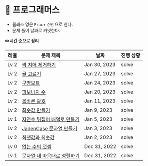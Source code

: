 <h1>📁 프로그래머스</h1>

- 클래스 명은 `Prac`+ `순번` 으로 한다.
- 문제 풀이 날짜로 커밋한다.


<b>✏️시간 순으로 정리</b>

|레벨| 문제 제목                                                                                   |날짜|진행 상황|
|------|-----------------------------------------------------------------------------------------|---|---|
|Lv 2| [짝 지어 제거하기](https://github.com/kimjiae970/Algorithm-/blob/main/src/programmers/Prac11.java)| Jan 30, 2023| solve|
|Lv 2| [귤 고르기](https://github.com/kimjiae970/Algorithm-/blob/main/src/programmers/Prac10.java)    |Jan 27, 2023|solve|
|Lv 2| [구명보트](https://github.com/kimjiae970/Algorithm-/blob/main/src/programmers/Prac9.java)    |Jan 24, 2023|solve|
|Lv 2| [피보나치 수](https://github.com/kimjiae970/Algorithm-/blob/main/src/programmers/Prac8.java) |Jan 20, 2023|solve|
|Lv 2| [올바른 괄호](https://github.com/kimjiae970/Algorithm-/blob/main/src/programmers/Prac7.java) |Jan 11, 2023|solve|
|Lv 2| [최솟값 만들기](https://github.com/kimjiae970/Algorithm-/blob/main/src/Prac6.java)            |Jan 9, 2023|solve|
|Lv 1| [자연수 뒤집어 배열로 만들기](https://github.com/kimjiae970/Algorithm-/blob/main/src/Prac5.java)    |Jan 5, 2023|solve|
|Lv 2| [JadenCase 문자열 만들기](https://github.com/kimjiae970/Algorithm-/blob/main/src/Prac4.java)  |Jan 3, 2023|solve|
|Lv 2| [최댓값과 최솟값](https://school.programmers.co.kr/learn/courses/30/lessons/12939)             |Jan 2, 2023|solve|
|Lv 0| [없는 수의 덧셈](https://github.com/kimjiae970/Algorithm-/blob/main/src/Prac2.java)           |Dec 31, 2022|solve|
|Lv 1| [문자열 내 마음대로 정렬하기](https://github.com/kimjiae970/Algorithm-/blob/main/src/Prac1.java)    |Dec 31, 2022|solve|
